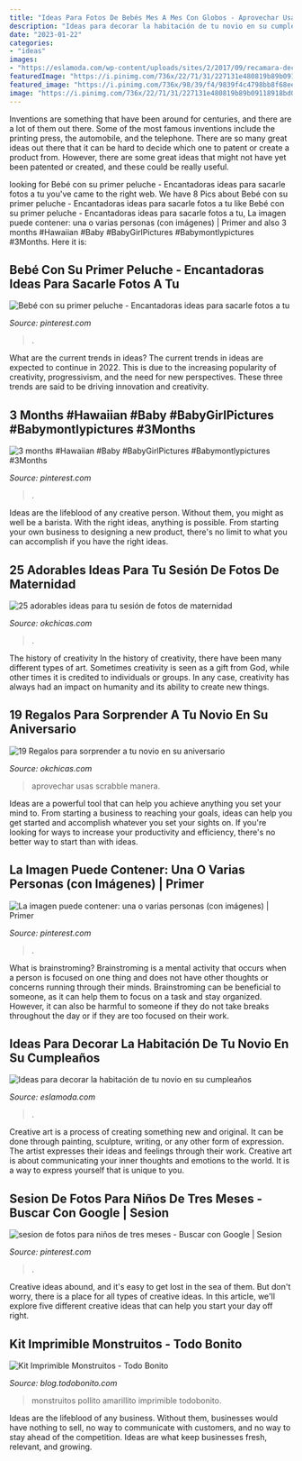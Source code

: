 ```yaml
---
title: "Ideas Para Fotos De Bebés Mes A Mes Con Globos - Aprovechar Usas Scrabble Manera"
description: "Ideas para decorar la habitación de tu novio en su cumpleaños"
date: "2023-01-22"
categories:
- "ideas"
images:
- "https://eslamoda.com/wp-content/uploads/sites/2/2017/09/recamara-decorada-cumpleaños.jpg"
featuredImage: "https://i.pinimg.com/736x/22/71/31/227131e480819b89b09118918bd0dc9c--bb-google.jpg"
featured_image: "https://i.pinimg.com/736x/98/39/f4/9839f4c4798bb8f68ee304553ce48f21.jpg"
image: "https://i.pinimg.com/736x/22/71/31/227131e480819b89b09118918bd0dc9c--bb-google.jpg"
---
```



Inventions are something that have been around for centuries, and there are a lot of them out there. Some of the most famous inventions include the printing press, the automobile, and the telephone. There are so many great ideas out there that it can be hard to decide which one to patent or create a product from. However, there are some great ideas that might not have yet been patented or created, and these could be really useful.

	

		
looking for Bebé con su primer peluche - Encantadoras ideas para sacarle fotos a tu you've came to the right web. We have 8 Pics about Bebé con su primer peluche - Encantadoras ideas para sacarle fotos a tu like Bebé con su primer peluche - Encantadoras ideas para sacarle fotos a tu, La imagen puede contener: una o varias personas (con imágenes) | Primer and also 3 months #Hawaiian #Baby #BabyGirlPictures #Babymontlypictures #3Months. Here it is:
		
    
## Bebé Con Su Primer Peluche - Encantadoras Ideas Para Sacarle Fotos A Tu

<img loading=lazy src="https://i.pinimg.com/736x/98/39/f4/9839f4c4798bb8f68ee304553ce48f21.jpg" onerror="this.onerror=null;this.src='https://tse2.mm.bing.net/th?id=OIP.FSvDn7oEMzGaB6uEV_Ki-QHaIG&amp;pid=15.1';" alt="Bebé con su primer peluche - Encantadoras ideas para sacarle fotos a tu">

_Source: pinterest.com_

>. 

	

What are the current trends in ideas?
The current trends in ideas are expected to continue in 2022. This is due to the increasing popularity of creativity, progressivism, and the need for new perspectives. These three trends are said to be driving innovation and creativity.

    
## 3 Months #Hawaiian #Baby #BabyGirlPictures #Babymontlypictures #3Months

<img loading=lazy src="https://i.pinimg.com/736x/e7/46/81/e7468141c46a7ed0d6c81df3c1365632.jpg" onerror="this.onerror=null;this.src='https://tse3.mm.bing.net/th?id=OIP.iWqNJyCfS4nwX2t4DJvafgHaHa&amp;pid=15.1';" alt="3 months #Hawaiian #Baby #BabyGirlPictures #Babymontlypictures #3Months">

_Source: pinterest.com_

>. 

	

Ideas are the lifeblood of any creative person. Without them, you might as well be a barista. With the right ideas, anything is possible. From starting your own business to designing a new product, there's no limit to what you can accomplish if you have the right ideas.

    
## 25 Adorables Ideas Para Tu Sesión De Fotos De Maternidad

<img loading=lazy src="http://www.okchicas.com/wp-content/uploads/2015/11/fotografías-de-embarazadas-1.jpg" onerror="this.onerror=null;this.src='https://tse3.mm.bing.net/th?id=OIP.mi94VqjtihXlVY5sf08XEQHaKk&amp;pid=15.1';" alt="25 adorables ideas para tu sesión de fotos de maternidad">

_Source: okchicas.com_

>. 

	

The history of creativity
In the history of creativity, there have been many different types of art. Sometimes creativity is seen as a gift from God, while other times it is credited to individuals or groups. In any case, creativity has always had an impact on humanity and its ability to create new things.

    
## 19 Regalos Para Sorprender A Tu Novio En Su Aniversario

<img loading=lazy src="https://www.okchicas.com/wp-content/uploads/2018/12/Regalos-de-aniversario-5-525x700.jpg" onerror="this.onerror=null;this.src='https://tse3.mm.bing.net/th?id=OIP.DuFvSXQv-h-7ybTLt_DsjQHaJ4&amp;pid=15.1';" alt="19 Regalos para sorprender a tu novio en su aniversario">

_Source: okchicas.com_

>aprovechar usas scrabble manera. 

	

Ideas are a powerful tool that can help you achieve anything you set your mind to. From starting a business to reaching your goals, ideas can help you get started and accomplish whatever you set your sights on. If you're looking for ways to increase your productivity and efficiency, there's no better way to start than with ideas.

    
## La Imagen Puede Contener: Una O Varias Personas (con Imágenes) | Primer

<img loading=lazy src="https://i.pinimg.com/originals/75/44/1f/75441f3358167b076a2609b91cff50d7.jpg" onerror="this.onerror=null;this.src='https://tse4.mm.bing.net/th?id=OIP.iwDxXiDWH2z4qhuvShCYzwHaHa&amp;pid=15.1';" alt="La imagen puede contener: una o varias personas (con imágenes) | Primer">

_Source: pinterest.com_

>. 

	

What is brainstroming?
Brainstroming is a mental activity that occurs when a person is focused on one thing and does not have other thoughts or concerns running through their minds. Brainstroming can be beneficial to someone, as it can help them to focus on a task and stay organized. However, it can also be harmful to someone if they do not take breaks throughout the day or if they are too focused on their work.

    
## Ideas Para Decorar La Habitación De Tu Novio En Su Cumpleaños

<img loading=lazy src="https://eslamoda.com/wp-content/uploads/sites/2/2017/09/recamara-decorada-cumpleaños.jpg" onerror="this.onerror=null;this.src='https://tse1.mm.bing.net/th?id=OIP.y2nvTb_SX3UmBTkjhzFdZwHaJ4&amp;pid=15.1';" alt="Ideas para decorar la habitación de tu novio en su cumpleaños">

_Source: eslamoda.com_

>. 

	

Creative art is a process of creating something new and original. It can be done through painting, sculpture, writing, or any other form of expression. The artist expresses their ideas and feelings through their work. Creative art is about communicating your inner thoughts and emotions to the world. It is a way to express yourself that is unique to you.

    
## Sesion De Fotos Para Niños De Tres Meses - Buscar Con Google | Sesion

<img loading=lazy src="https://i.pinimg.com/736x/22/71/31/227131e480819b89b09118918bd0dc9c--bb-google.jpg" onerror="this.onerror=null;this.src='https://tse4.mm.bing.net/th?id=OIP.719VI7HwkT-e1l4fl51ueQHaFc&amp;pid=15.1';" alt="sesion de fotos para niños de tres meses - Buscar con Google | Sesion">

_Source: pinterest.com_

>. 

	

Creative ideas abound, and it's easy to get lost in the sea of them. But don't worry, there is a place for all types of creative ideas. In this article, we'll explore five different creative ideas that can help you start your day off right.

    
## Kit Imprimible Monstruitos - Todo Bonito

<img loading=lazy src="https://static4.todobonito.com/m/2014/02/12.jpg" onerror="this.onerror=null;this.src='https://tse1.mm.bing.net/th?id=OIP.8mtVNeheCjveJ-vfc49GXwHaE8&amp;pid=15.1';" alt="Kit Imprimible Monstruitos - Todo Bonito">

_Source: blog.todobonito.com_

>monstruitos pollito amarillito imprimible todobonito. 

	

Ideas are the lifeblood of any business. Without them, businesses would have nothing to sell, no way to communicate with customers, and no way to stay ahead of the competition. Ideas are what keep businesses fresh, relevant, and growing.


